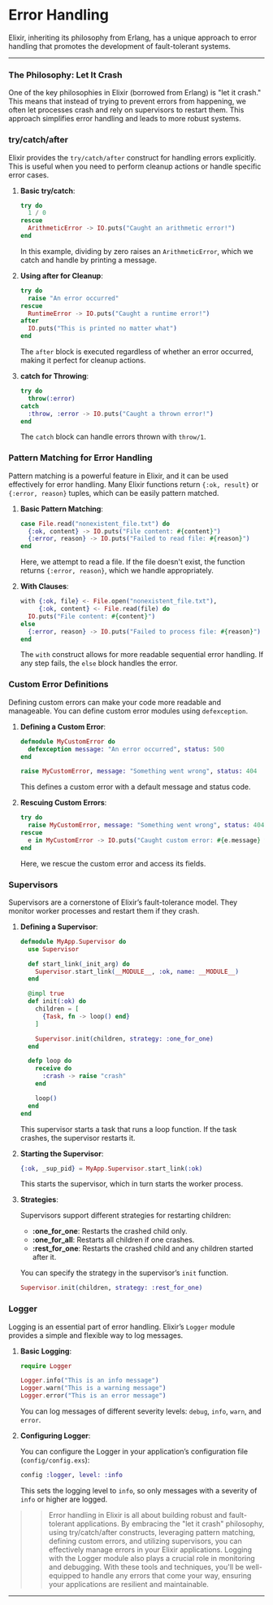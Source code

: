 
# Error Handling
Elixir, inheriting its philosophy from Erlang, has a unique approach to error handling that promotes the development of fault-tolerant systems. 

---
### The Philosophy: Let It Crash

One of the key philosophies in Elixir (borrowed from Erlang) is "let it crash." This means that instead of trying to prevent errors from happening, we often let processes crash and rely on supervisors to restart them. This approach simplifies error handling and leads to more robust systems.

### try/catch/after

Elixir provides the `try/catch/after` construct for handling errors explicitly. This is useful when you need to perform cleanup actions or handle specific error cases.

1. **Basic try/catch**:

    ```elixir
    try do
      1 / 0
    rescue
      ArithmeticError -> IO.puts("Caught an arithmetic error!")
    end
    ```

    In this example, dividing by zero raises an `ArithmeticError`, which we catch and handle by printing a message.

2. **Using after for Cleanup**:

    ```elixir
    try do
      raise "An error occurred"
    rescue
      RuntimeError -> IO.puts("Caught a runtime error!")
    after
      IO.puts("This is printed no matter what")
    end
    ```

    The `after` block is executed regardless of whether an error occurred, making it perfect for cleanup actions.

3. **catch for Throwing**:

    ```elixir
    try do
      throw(:error)
    catch
      :throw, :error -> IO.puts("Caught a thrown error!")
    end
    ```

    The `catch` block can handle errors thrown with `throw/1`.

### Pattern Matching for Error Handling

Pattern matching is a powerful feature in Elixir, and it can be used effectively for error handling. Many Elixir functions return `{:ok, result}` or `{:error, reason}` tuples, which can be easily pattern matched.

1. **Basic Pattern Matching**:

    ```elixir
    case File.read("nonexistent_file.txt") do
      {:ok, content} -> IO.puts("File content: #{content}")
      {:error, reason} -> IO.puts("Failed to read file: #{reason}")
    end
    ```

    Here, we attempt to read a file. If the file doesn't exist, the function returns `{:error, reason}`, which we handle appropriately.

2. **With Clauses**:

    ```elixir
    with {:ok, file} <- File.open("nonexistent_file.txt"),
         {:ok, content} <- File.read(file) do
      IO.puts("File content: #{content}")
    else
      {:error, reason} -> IO.puts("Failed to process file: #{reason}")
    end
    ```

    The `with` construct allows for more readable sequential error handling. If any step fails, the `else` block handles the error.

### Custom Error Definitions

Defining custom errors can make your code more readable and manageable. You can define custom error modules using `defexception`.

1. **Defining a Custom Error**:

    ```elixir
    defmodule MyCustomError do
      defexception message: "An error occurred", status: 500
    end

    raise MyCustomError, message: "Something went wrong", status: 404
    ```

    This defines a custom error with a default message and status code.

2. **Rescuing Custom Errors**:

    ```elixir
    try do
      raise MyCustomError, message: "Something went wrong", status: 404
    rescue
      e in MyCustomError -> IO.puts("Caught custom error: #{e.message} with status: #{e.status}")
    end
    ```

    Here, we rescue the custom error and access its fields.

### Supervisors

Supervisors are a cornerstone of Elixir’s fault-tolerance model. They monitor worker processes and restart them if they crash.

1. **Defining a Supervisor**:

    ```elixir
    defmodule MyApp.Supervisor do
      use Supervisor

      def start_link(_init_arg) do
        Supervisor.start_link(__MODULE__, :ok, name: __MODULE__)
      end

      @impl true
      def init(:ok) do
        children = [
          {Task, fn -> loop() end}
        ]

        Supervisor.init(children, strategy: :one_for_one)
      end

      defp loop do
        receive do
          :crash -> raise "crash"
        end

        loop()
      end
    end
    ```

    This supervisor starts a task that runs a loop function. If the task crashes, the supervisor restarts it.

2. **Starting the Supervisor**:

    ```elixir
    {:ok, _sup_pid} = MyApp.Supervisor.start_link(:ok)
    ```

    This starts the supervisor, which in turn starts the worker process.

3. **Strategies**:

    Supervisors support different strategies for restarting children:

    - **:one_for_one**: Restarts the crashed child only.
    - **:one_for_all**: Restarts all children if one crashes.
    - **:rest_for_one**: Restarts the crashed child and any children started after it.

    You can specify the strategy in the supervisor’s `init` function.

    ```elixir
    Supervisor.init(children, strategy: :rest_for_one)
    ```

### Logger

Logging is an essential part of error handling. Elixir’s `Logger` module provides a simple and flexible way to log messages.

1. **Basic Logging**:

    ```elixir
    require Logger

    Logger.info("This is an info message")
    Logger.warn("This is a warning message")
    Logger.error("This is an error message")
    ```

    You can log messages of different severity levels: `debug`, `info`, `warn`, and `error`.

2. **Configuring Logger**:

    You can configure the Logger in your application’s configuration file (`config/config.exs`):

    ```elixir
    config :logger, level: :info
    ```

    This sets the logging level to `info`, so only messages with a severity of `info` or higher are logged.


>> Error handling in Elixir is all about building robust and fault-tolerant applications. By embracing the "let it crash" philosophy, using try/catch/after constructs, leveraging pattern matching, defining custom errors, and utilizing supervisors, you can effectively manage errors in your Elixir applications. Logging with the Logger module also plays a crucial role in monitoring and debugging. With these tools and techniques, you'll be well-equipped to handle any errors that come your way, ensuring your applications are resilient and maintainable.

---
